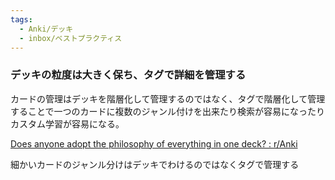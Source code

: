 ```yaml
---
tags:
  - Anki/デッキ
  - inbox/ベストプラクティス
---
```

### デッキの粒度は大きく保ち、タグで詳細を管理する

カードの管理はデッキを階層化して管理するのではなく、タグで階層化して管理することで一つのカードに複数のジャンル付けを出来たり検索が容易になったりカスタム学習が容易になる。

[Does anyone adopt the philosophy of everything in one deck? : r/Anki](https://www.reddit.com/r/Anki/comments/vm6r0c/does_anyone_adopt_the_philosophy_of_everything_in/)

細かいカードのジャンル分けはデッキでわけるのではなくタグで管理する
